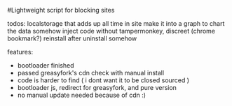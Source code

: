 #Lightweight script for blocking sites

todos:
localstorage that adds up all time in site
make it into a graph to chart the data
somehow inject code without tampermonkey, discreet (chrome bookmark?)
reinstall after uninstall somehow

features:
 - bootloader finished
 - passed greasyfork's cdn check with manual install
 - code is harder to find ( i dont want it to be closed sourced )
 - bootloader js, redirect for greasyfork, and pure version
 - no manual update needed because of cdn :)